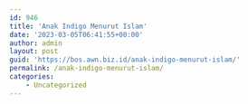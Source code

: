 ```yaml
---
id: 946
title: 'Anak Indigo Menurut Islam'
date: '2023-03-05T06:41:55+00:00'
author: admin
layout: post
guid: 'https://bos.awn.biz.id/anak-indigo-menurut-islam/'
permalink: /anak-indigo-menurut-islam/
categories:
    - Uncategorized
---
```


